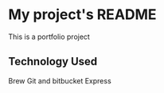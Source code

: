 # My project's README

This is a portfolio project

## Technology Used

Brew
Git and bitbucket
Express